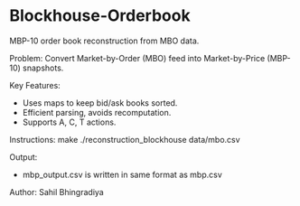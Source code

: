 # Blockhouse-Orderbook
MBP-10 order book reconstruction from MBO data.

Problem:
Convert Market-by-Order (MBO) feed into Market-by-Price (MBP-10) snapshots.

Key Features:
- Uses maps to keep bid/ask books sorted.
- Efficient parsing, avoids recomputation.
- Supports A, C, T actions.

Instructions:
make
./reconstruction_blockhouse data/mbo.csv

Output:
- mbp_output.csv is written in same format as mbp.csv

Author:
Sahil Bhingradiya
